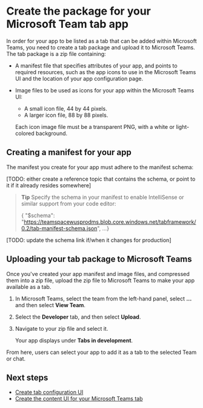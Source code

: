 ﻿# Create the package for your Microsoft Team tab app

In order for your app to be listed as a tab that can be added within Microsoft Teams, you need to create a tab package and upload it to Microsoft Teams. The tab package is a zip file containing:

- A manifest file that specifies attributes of your app, and points to required resources, such as the app icons to use in the Microsoft Teams UI and the location of your app configuration page.
- Image files to be used as icons for your app within the Microsoft Teams UI:
	- A small icon file, 44 by 44 pixels.
	- A larger icon file, 88 by 88 pixels.
		
	Each icon image file must be a transparent PNG, with a white or light-colored background.

## Creating a manifest for your app 

The manifest you create for your app must adhere to the manifest schema:

[TODO: either create a reference topic that contains the schema, or point to it if it already resides somewhere]

> **Tip** Specify the schema in your manifest to enable IntelliSense or similar support from your code editor:
> 
> {
    "$schema": "https://teamspacewusprodms.blob.core.windows.net/tabframework/0.2/tab-manifest-schema.json",
	...}

[TODO: update the schema link if/when it changes for production]

## Uploading your tab package to Microsoft Teams

Once you've created your app manifest and image files, and compressed them into a zip file, upload the zip file to Microsoft Teams to make your app available as a tab.

1. In Microsoft Teams, select the team from the left-hand panel, select **...** and then select **View Team**.
2. Select the **Developer** tab, and then select **Upload**.
3. Navigate to your zip file and select it.
	
	Your app displays under **Tabs in development**.

From here, users can select your app to add it as a tab to the selected Team or chat.

## Next steps

* [Create tab configuration UI](createtabconfigui.md)
* [Create the content UI for your Microsoft Teams tab](createtabcontent.md)

